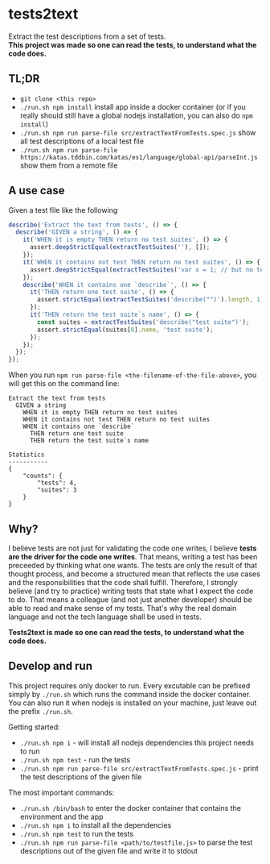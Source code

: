 # tests2text
Extract the test descriptions from a set of tests.  
**This project was made so one can read the tests, to understand what the code does.**

## TL;DR
- `git clone <this repo>`
- `./run.sh npm install` install app inside a docker container (or if you really should still have
  a global nodejs installation, you can also do `npm install`)
- `./run.sh npm run parse-file src/extractTextFromTests.spec.js`
  show all test descriptions of a local test file
- `./run.sh npm run parse-file https://katas.tddbin.com/katas/es1/language/global-api/parseInt.js`
  show them from a remote file

## A use case
Given a test file like the following
```javascript
describe('Extract the text from tests', () => {
  describe('GIVEN a string', () => {
    it('WHEN it is empty THEN return no test suites', () => {
      assert.deepStrictEqual(extractTestSuites(''), []);
    });
    it('WHEN it contains not test THEN return no test suites', () => {
      assert.deepStrictEqual(extractTestSuites('var x = 1; // but no test'), []);
    });
    describe('WHEN it contains one `describe`', () => {
      it('THEN return one test suite', () => {
        assert.strictEqual(extractTestSuites('describe("")').length, 1);
      });
      it('THEN return the test suite`s name', () => {
        const suites = extractTestSuites('describe("test suite")');
        assert.strictEqual(suites[0].name, 'test suite');
      });
    });
  });
});
```
When you run `npm run parse-file <the-filename-of-the-file-above>`, you will get this on the
command line:
```text
Extract the text from tests
  GIVEN a string
    WHEN it is empty THEN return no test suites
    WHEN it contains not test THEN return no test suites
    WHEN it contains one `describe`
      THEN return one test suite
      THEN return the test suite`s name

Statistics
-----------
{
    "counts": {
        "tests": 4,
        "suites": 3
    }
}
```

## Why?
I believe tests are not just for validating the code one writes, I believe **tests
are the driver for the code one writes**. That means, writing a test has been preceeded
by thinking what one wants. The tests are only the result of that thought process,
and become a structured mean that reflects the use cases and the responsibilities 
that the code shall fulfill. Therefore, I strongly believe (and try to practice) 
writing tests that state what I expect the code to do. That means a colleague (and not
just another developer) should be able to read and make sense of my tests.
That's why the real domain language and not the tech language shall be used in tests.

**__Tests2text__ is made so one can read the tests, to understand what the code does.**

## Develop and run
This project requires only docker to run. Every excutable can be prefixed simply by `./run.sh`
which runs the command inside the docker container.
You can also run it when nodejs is installed on your machine, just leave out the prefix `./run.sh`.

Getting started:
- `./run.sh npm i` - will install all nodejs dependencies this project needs to run
- `./run.sh npm test` - run the tests
- `./run.sh npm run parse-file src/extractTextFromTests.spec.js` - print the test descriptions
  of the given file

The most important commands:
- `./run.sh /bin/bash` to enter the docker container that contains the environment and the app
- `./run.sh npm i` to install all the dependencies
- `./run.sh npm test` to run the tests
- `./run.sh npm run parse-file <path/to/testfile.js>` to parse the test descriptions out of the given file and write it to stdout
